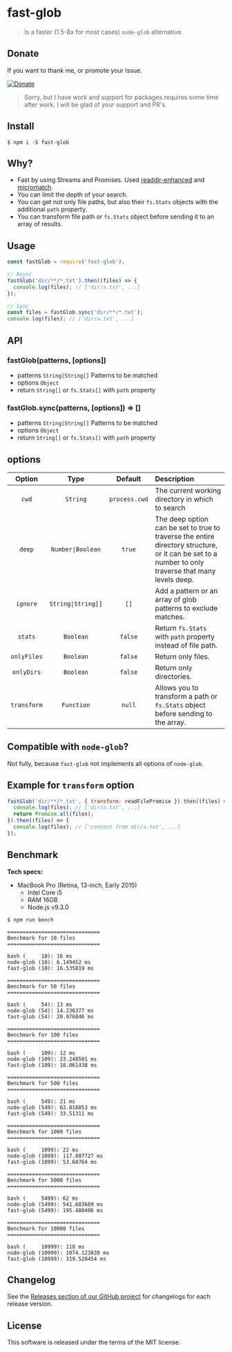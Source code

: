 # fast-glob

> Is a faster (1.5-8x for most cases) `node-glob` alternative.

## Donate

If you want to thank me, or promote your Issue.

[![Donate](https://img.shields.io/badge/Donate-PayPal-green.svg)](https://paypal.me/mrmlnc)

> Sorry, but I have work and support for packages requires some time after work. I will be glad of your support and PR's.

## Install

```
$ npm i -S fast-glob
```

## Why?

  * Fast by using Streams and Promises. Used [readdir-enhanced](https://github.com/BigstickCarpet/readdir-enhanced) and [micromatch](https://github.com/jonschlinkert/micromatch).
  * You can limit the depth of your search.
  * You can get not only file paths, but also their `fs.Stats` objects with the additional `path` property.
  * You can transform file path or `fs.Stats` object before sending it to an array of results.

## Usage

```js
const fastGlob = require('fast-glob');

// Async
fastGlob('dir/**/*.txt').then((files) => {
  console.log(files); // ['dir/a.txt', ...]
});

// Sync
const files = fastGlob.sync('dir/**/*.txt');
console.log(files); // ['dir/a.txt', ...]
```

## API

### fastGlob(patterns, [options])

  * patterns `String|String[]` Patterns to be matched
  * options `Object`
  * return `String[]` or `fs.Stats[]` with `path` property

### fastGlob.sync(patterns, [options]) => []

  * patterns `String|String[]` Patterns to be matched
  * options `Object`
  * return `String[]` or `fs.Stats[]` with `path` property

## options

| Option      | Type              | Default                | Description |
|:------------:|:-----------------:|:---------------------:|:------------|
| `cwd`        | `String`          | `process.cwd`         | The current working directory in which to search |
| `deep`       | `Number\|Boolean`  | `true`                | The deep option can be set to true to traverse the entire directory structure, or it can be set to a number to only traverse that many levels deep. |
| `ignore`     | `String\|String[]` | `[]`                  | Add a pattern or an array of glob patterns to exclude matches. |
| `stats`      | `Boolean`         | `false`               | Return `fs.Stats` with `path` property instead of file path. |
| `onlyFiles`  | `Boolean`         | `false`               | Return only files. |
| `onlyDirs`   | `Boolean`         | `false`               | Return only directories. |
| `transform`  | `Function`        | `null`                | Allows you to transform a path or `fs.Stats` object before sending to the array. |

## Compatible with `node-glob`?

Not fully, because `fast-glob` not implements all options of `node-glob`.

## Example for `transform` option

```js
fastGlob('dir/**/*.txt', { transform: readFilePromise }).then((files) => {
  console.log(files); // ['dir/a.txt', ...]
  return Promise.all(files);
}).then((files) => {
  console.log(files); // ['content from dir/a.txt', ...]
});
```

## Benchmark

**Tech specs:**

  * MacBook Pro (Retina, 13-inch, Early 2015)
    * Intel Core i5
    * RAM 16GB
    * Node.js v9.3.0

```shell
$ npm run bench

==============================
Benchmark for 10 files
==============================

bash (     10): 16 ms
node-glob (10): 6.149452 ms
fast-glob (10): 16.535819 ms

==============================
Benchmark for 50 files
==============================

bash (     54): 13 ms
node-glob (54): 14.236377 ms
fast-glob (54): 20.976846 ms

==============================
Benchmark for 100 files
==============================

bash (     109): 12 ms
node-glob (109): 23.248501 ms
fast-glob (109): 18.061438 ms

==============================
Benchmark for 500 files
==============================

bash (     549): 21 ms
node-glob (549): 63.018853 ms
fast-glob (549): 33.51311 ms

==============================
Benchmark for 1000 files
==============================

bash (     1099): 22 ms
node-glob (1099): 117.887727 ms
fast-glob (1099): 53.68764 ms

==============================
Benchmark for 5000 files
==============================

bash (     5499): 62 ms
node-glob (5499): 541.683609 ms
fast-glob (5499): 195.488406 ms

==============================
Benchmark for 10000 files
==============================

bash (     10999): 118 ms
node-glob (10999): 1074.123839 ms
fast-glob (10999): 319.520454 ms
```

## Changelog

See the [Releases section of our GitHub project](https://github.com/mrmlnc/fast-glob/releases) for changelogs for each release version.

## License

This software is released under the terms of the MIT license.
